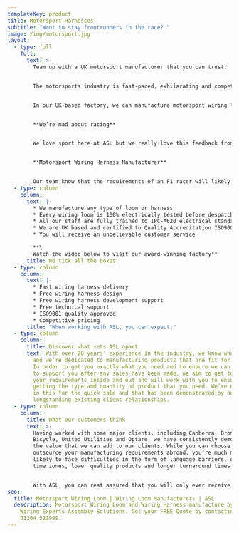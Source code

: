 ```yaml
---
templateKey: product
title: Motorsport Harnesses
subtitle: "Want to stay frontrunners in the race? "
image: /img/motorsport.jpg
layout:
  - type: full
    full:
      text: >-
        Team up with a UK motorsport manufacturer that you can trust. 


        The motorsports industry is fast-paced, exhilarating and competitive; rather like our prices. At ASL, we have the experience and technical expertise required to design and manufacture the highest quality motorsport harnesses. We know that you often need products with a short lead time and at a low-cost and we can guarantee that our dedicated team can make that happen. 


        In our UK-based factory, we can manufacture motorsport wiring loom and wiring harnesses to your exact specifications. Alternatively, we can utilise our experience and work with you to design a product that offers a cost-effective solution.


        **We’re mad about racing**


        We love sport here at ASL but we really love this feedback from our customer Brompton “ASL’s fast turnaround, excellent service, quality and customer focus is superb, and with them always looking to grow as a business, it makes my role as a buyer much easier.”


        **Motorsport Wiring Harness Manufacturer**


        Our team know that the requirements of an F1 racer will likely look very different from those of a club racer which is why we ensure to find out exactly what you need before we get going.
  - type: column
    column:
      text: |-
        * We manufacture any type of loom or harness
        * Every wiring loom is 100% electrically tested before despatch
        * All our staff are fully trained to IPC-A620 electrical standards
        * We are UK based and certified to Quality Accreditation ISO9001
        * You will receive an unbelievable customer service 

        **\
        Watch the video below to visit our award-winning factory**
      title: We tick all the boxes
  - type: column
    column:
      text: |-
        * Fast wiring harness delivery
        * Free wiring harness design 
        * Free wiring harness development support
        * Free technical support
        * ISO9001 quality approved
        * Competitive pricing
      title: "When working with ASL, you can expect:"
  - type: column
    column:
      title: Discover what sets ASL apart
      text: With over 20 years’ experience in the industry, we know what we’re doing,
        and we’re dedicated to manufacturing products that are fit for purpose.
        In order to get you exactly what you need and to ensure we can continue
        to support you after any sales have been made, we aim to get to know
        your requirements inside and out and will work with you to ensure you’re
        getting the type and quantity of product that you need. We’re not just
        in this for the quick sale and that has been demonstrated by our
        longstanding existing client relationships.
  - type: column
    column:
      title: What our customers think
      text: >-
        Having worked with some major clients, including Canberra, Brompton
        Bicycle, United Utilities and Optare, we have consistently demonstrated
        the value that we can add to our clients. While you can choose to
        outsource your manufacturing requirements abroad, you’re much more
        likely to face difficulties in the form of language barriers, differing
        time zones, lower quality products and longer turnaround times. 


        With ASL, you can rest assured that you will only ever receive high-quality products that have been tested by our exceptional quality testing team. As well, with a sole factory in the North of England, we can guarantee fast turnaround times and we will be around when you need us.
seo:
  title: Motorsport Wiring Loom | Wiring Loom Manufacturers | ASL
  description: Motorsport Wiring Loom and Wiring Harness manufacture by Vehicle
    Wiring Experts Assembly Solutions. Get your FREE Quote by contacting us on
    01204 521999.
---
```

